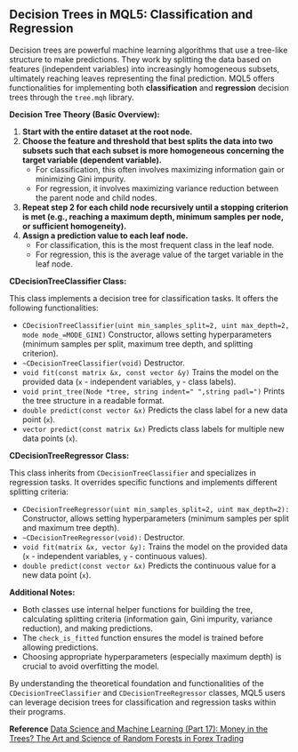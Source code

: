 ## Decision Trees in MQL5: Classification and Regression

Decision trees are powerful machine learning algorithms that use a tree-like structure to make predictions. They work by splitting the data based on features (independent variables) into increasingly homogeneous subsets, ultimately reaching leaves representing the final prediction. MQL5 offers functionalities for implementing both **classification** and **regression** decision trees through the `tree.mqh` library.

**Decision Tree Theory (Basic Overview):**

1. **Start with the entire dataset at the root node.**
2. **Choose the feature and threshold that best splits the data into two subsets such that each subset is more homogeneous concerning the target variable (dependent variable).**
    * For classification, this often involves maximizing information gain or minimizing Gini impurity.
    * For regression, it involves maximizing variance reduction between the parent node and child nodes.
3. **Repeat step 2 for each child node recursively until a stopping criterion is met (e.g., reaching a maximum depth, minimum samples per node, or sufficient homogeneity).**
4. **Assign a prediction value to each leaf node.**
    * For classification, this is the most frequent class in the leaf node.
    * For regression, this is the average value of the target variable in the leaf node.

**CDecisionTreeClassifier Class:**

This class implements a decision tree for classification tasks. It offers the following functionalities:

* `CDecisionTreeClassifier(uint min_samples_split=2, uint max_depth=2, mode mode_=MODE_GINI)` Constructor, allows setting hyperparameters (minimum samples per split, maximum tree depth, and splitting criterion).
* `~CDecisionTreeClassifier(void)` Destructor.
* `void fit(const matrix &x, const vector &y)` Trains the model on the provided data (`x` - independent variables, `y` - class labels).
* `void print_tree(Node *tree, string indent=" ",string padl=")` Prints the tree structure in a readable format.
* `double predict(const vector &x)` Predicts the class label for a new data point (`x`).
* `vector predict(const matrix &x)` Predicts class labels for multiple new data points (`x`).

**CDecisionTreeRegressor Class:**

This class inherits from `CDecisionTreeClassifier` and specializes in regression tasks. It overrides specific functions and implements different splitting criteria:

* `CDecisionTreeRegressor(uint min_samples_split=2, uint max_depth=2):` Constructor, allows setting hyperparameters (minimum samples per split and maximum tree depth).
* `~CDecisionTreeRegressor(void):` Destructor.
* `void fit(matrix &x, vector &y):` Trains the model on the provided data (`x` - independent variables, `y` - continuous values).
* `double predict(const vector &x)` Predicts the continuous value for a new data point (`x`).

**Additional Notes:**

* Both classes use internal helper functions for building the tree, calculating splitting criteria (information gain, Gini impurity, variance reduction), and making predictions.
* The `check_is_fitted` function ensures the model is trained before allowing predictions.
* Choosing appropriate hyperparameters (especially maximum depth) is crucial to avoid overfitting the model.

By understanding the theoretical foundation and functionalities of the `CDecisionTreeClassifier` and `CDecisionTreeRegressor` classes, MQL5 users can leverage decision trees for classification and regression tasks within their programs.

**Reference**
[Data Science and Machine Learning (Part 17): Money in the Trees? The Art and Science of Random Forests in Forex Trading](https://www.mql5.com/en/articles/13765)